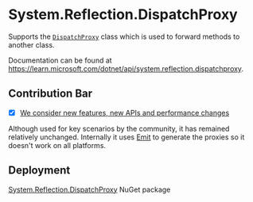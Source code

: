 # System.Reflection.DispatchProxy
Supports the [`DispatchProxy`](https://learn.microsoft.com/dotnet/api/system.reflection.dispatchproxy) class which is used to forward methods to another class.

Documentation can be found at https://learn.microsoft.com/dotnet/api/system.reflection.dispatchproxy.

## Contribution Bar
- [x] [We consider new features, new APIs and performance changes](/src/libraries/README.md#primary-bar)

Although used for key scenarios by the community, it has remained relatively unchanged. Internally it uses [Emit](../System.Reflection.Emit/README.md) to generate the proxies so it doesn't work on all platforms.

## Deployment
[System.Reflection.DispatchProxy](https://www.nuget.org/packages/System.Reflection.DispatchProxy) NuGet package
